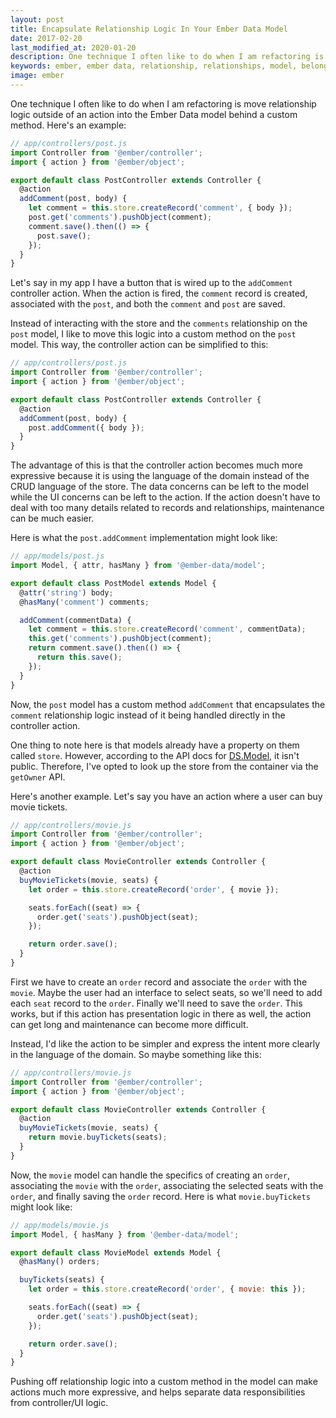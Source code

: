 ```yaml
---
layout: post
title: Encapsulate Relationship Logic In Your Ember Data Model
date: 2017-02-20
last_modified_at: 2020-01-20
description: One technique I often like to do when I am refactoring is move relationship logic outside of an action into the Ember Data model behind a custom method. Let me show you.
keywords: ember, ember data, relationship, relationships, model, belongsTo, hasMany
image: ember
---
```


One technique I often like to do when I am refactoring is move relationship logic outside of an action into the Ember Data model behind a custom method. Here's an example:

```js
// app/controllers/post.js
import Controller from '@ember/controller';
import { action } from '@ember/object';

export default class PostController extends Controller {
  @action
  addComment(post, body) {
    let comment = this.store.createRecord('comment', { body });
    post.get('comments').pushObject(comment);
    comment.save().then(() => {
      post.save();
    });
  }
}
```

Let's say in my app I have a button that is wired up to the `addComment` controller action. When the action is fired, the `comment` record is created, associated with the `post`, and both the `comment` and `post` are saved.

Instead of interacting with the store and the `comments` relationship on the `post` model, I like to move this logic into a custom method on the `post` model. This way, the controller action can be simplified to this:

```js
// app/controllers/post.js
import Controller from '@ember/controller';
import { action } from '@ember/object';

export default class PostController extends Controller {
  @action
  addComment(post, body) {
    post.addComment({ body });
  }
}
```

The advantage of this is that the controller action becomes much more expressive because it is using the language of the domain instead of the CRUD language of the store. The data concerns can be left to the model while the UI concerns can be left to the action. If the action doesn't have to deal with too many details related to records and relationships, maintenance can be much easier.

Here is what the `post.addComment` implementation might look like:

```js
// app/models/post.js
import Model, { attr, hasMany } from '@ember-data/model';

export default class PostModel extends Model {
  @attr('string') body;
  @hasMany('comment') comments;

  addComment(commentData) {
    let comment = this.store.createRecord('comment', commentData);
    this.get('comments').pushObject(comment);
    return comment.save().then(() => {
      return this.save();
    });
  }
}
```

Now, the `post` model has a custom method `addComment` that encapsulates the `comment` relationship logic instead of it being handled directly in the controller action.

One thing to note here is that models already have a property on them called `store`. However, according to the API docs for [DS.Model](http://emberjs.com/api/data/classes/DS.Model.html), it isn't public. Therefore, I've opted to look up the store from the container via the `getOwner` API.

Here's another example. Let's say you have an action where a user can buy movie tickets.

```js
// app/controllers/movie.js
import Controller from '@ember/controller';
import { action } from '@ember/object';

export default class MovieController extends Controller {
  @action
  buyMovieTickets(movie, seats) {
    let order = this.store.createRecord('order', { movie });

    seats.forEach((seat) => {
      order.get('seats').pushObject(seat);
    });

    return order.save();
  }
}
```

First we have to create an `order` record and associate the `order` with the `movie`. Maybe the user had an interface to select seats, so we'll need to add each `seat` record to the `order`. Finally we'll need to save the `order`. This works, but if this action has presentation logic in there as well, the action can get long and maintenance can become more difficult.

Instead, I'd like the action to be simpler and express the intent more clearly in the language of the domain. So maybe something like this:

```js
// app/controllers/movie.js
import Controller from '@ember/controller';
import { action } from '@ember/object';

export default class MovieController extends Controller {
  @action
  buyMovieTickets(movie, seats) {
    return movie.buyTickets(seats);
  }
}
```

Now, the `movie` model can handle the specifics of creating an `order`, associating the `movie` with the `order`, associating the selected seats with the `order`, and finally saving the `order` record. Here is what `movie.buyTickets` might look like:

```js
// app/models/movie.js
import Model, { hasMany } from '@ember-data/model';

export default class MovieModel extends Model {
  @hasMany() orders;

  buyTickets(seats) {
    let order = this.store.createRecord('order', { movie: this });

    seats.forEach((seat) => {
      order.get('seats').pushObject(seat);
    });

    return order.save();
  }
}
```

Pushing off relationship logic into a custom method in the model can make actions much more expressive, and helps separate data responsibilities from controller/UI logic.
